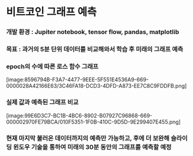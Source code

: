 # 비트코인 그래프 예측

### 개발 환경 : Jupiter notebook, tensor flow, pandas, matplotlib

### 목표 : 과거의 5분 단위 데이터를 비교해와서 학습 후 미래의 그래프 예측


### epoch의 수에 따른 로스 함수 그래프

[image:8596794B-F3A7-4477-9EEE-5F551E4536A9-669-0000028A42166E63/3C46FA18-DCD3-4DFD-A873-EE7C8C9FDDFB.png]


### 실제 값과 예측된 그래프 비교

[image:99E6D3C7-BC1B-4BC6-8902-B07927C96868-669-000002970FE79BCA/010F5351-1F0B-410C-9D5D-9E299407E455.png]


### 현재 마지막 불러온 데이터까지의 예측만 가능하고, 후에 더 보완해 슬라이딩 윈도우 기술을 통하여 미래의 30분 동안의 그래프를 예측할 예정



